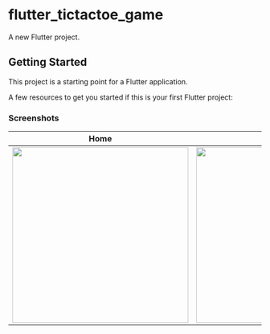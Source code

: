 # flutter_tictactoe_game

A new Flutter project.

## Getting Started

This project is a starting point for a Flutter application.

A few resources to get you started if this is your first Flutter project:

### Screenshots

| Home                                                                                                                                      | Play1                                                                                                                                        | Play2                                                                                                                                      | Play3                                                                                                                                      | History List                                                                                                                                          | History Detail                                                                                                                                         |
| ------------------------------------------------------------------------------------------------------------------------------------------ | ------------------------------------------------------------------------------------------------------------------------------------------- | ------------------------------------------------------------------------------------------------------------------------------------------- | ------------------------------------------------------------------------------------------------------------------------------------------- | ------------------------------------------------------------------------------------------------------------------------------------------------ | ------------------------------------------------------------------------------------------------------------------------------------------------- |
| <img src="https://github.com/PhaiWisit/Flutter-TicTacToe-Game/blob/main/screenshort/s1.png?raw=true" width="350"> | <img src="https://github.com/PhaiWisit/Flutter-TicTacToe-Game/blob/main/screenshort/s2.png?raw=true" width="350"> | <img src="https://github.com/PhaiWisit/Flutter-TicTacToe-Game/blob/main/screenshort/s3.png?raw=true" width="350"> | <img src="https://github.com/PhaiWisit/Flutter-TicTacToe-Game/blob/main/screenshort/s4.png?raw=true" width="350"> | <img src="https://github.com/PhaiWisit/Flutter-TicTacToe-Game/blob/main/screenshort/s5.png?raw=true" width="350"> | <img src="https://github.com/PhaiWisit/Flutter-TicTacToe-Game/blob/main/screenshort/s6.png?raw=true" width="350"> |
